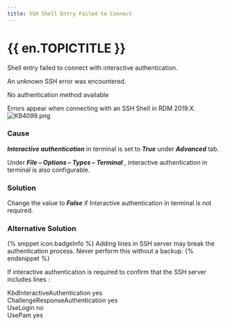```yaml
---
title: SSH Shell Entry Failed to Connect
---
```

# {{ en.TOPICTITLE }}
Shell entry failed to connect with interactive authentication.  

An unknown SSH error was encountered.  

No authentication method available  

Errors appear when connecting with an SSH Shell in RDM 2019.X.  
![KB4099.png](/img/en/kb/KB4099.png)
### Cause
***Interactive authentication*** in terminal is set to ***True*** under ***Advanced*** tab.  

Under ***File – Options – Types – Terminal*** , interactive authentication in terminal is also configurable.
### Solution
Change the value to ***False*** if Interactive authentication in terminal is not required.
### Alternative Solution  
{% snippet icon.badgeInfo %}
Adding lines in SSH server may break the authentication process. Never perform this without a backup.
{% endsnippet %}  

If interactive authentication is required to confirm that the SSH server includes lines :  

KbdInteractiveAuthentication yes  
ChallengeResponseAuthentication yes  
UseLogin no  
UsePam yes  
